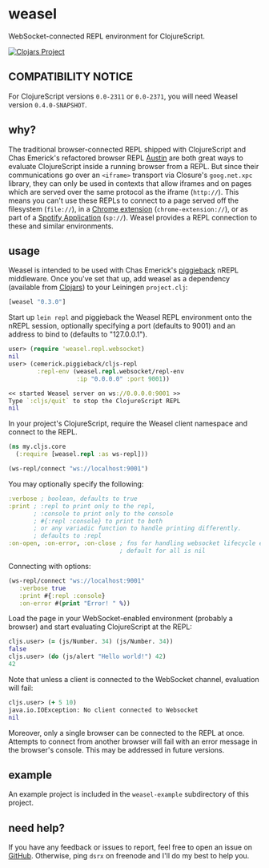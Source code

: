 # weasel

WebSocket-connected REPL environment for ClojureScript.

[![Clojars Project](http://clojars.org/weasel/latest-version.svg)](http://clojars.org/weasel)

## COMPATIBILITY NOTICE

For ClojureScript versions `0.0-2311` or `0.0-2371`, you will need Weasel version
`0.4.0-SNAPSHOT`.

## why?

The traditional browser-connected REPL shipped with ClojureScript and
Chas Emerick's refactored browser REPL
[Austin](https://github.com/cemerick/austin) are both great ways to
evaluate ClojureScript inside a running browser from a REPL.  But
since their communications go over an `<iframe>` transport via
Closure's `goog.net.xpc` library, they can only be used in contexts
that allow iframes and on pages which are served over the same
protocol as the iframe (`http://`).  This means you can't use these
REPLs to connect to a page served off the filesystem (`file://`), in a
[Chrome extension](https://groups.google.com/forum/#!topic/clojure/lC8me2Gx_B4)
(`chrome-extension://`), or as part of a
[Spotify Application](https://developer.spotify.com/technologies/apps/)
(`sp://`).  Weasel provides a REPL connection to these and similar
environments.

## usage

Weasel is intended to be used with Chas Emerick's
[piggieback](https://github.com/cemerick/piggieback) nREPL middleware.
Once you've set that up, add weasel as a dependency (available from
[Clojars](http://clojars.org)) to your Leiningen `project.clj`:

```clojure
[weasel "0.3.0"]
```

Start up `lein repl` and piggieback the Weasel REPL environment onto
the nREPL session, optionally specifying a port (defaults to 9001) and
an address to bind to (defaults to "127.0.0.1").

```clojure
user> (require 'weasel.repl.websocket)
nil
user> (cemerick.piggieback/cljs-repl
        :repl-env (weasel.repl.websocket/repl-env
                   :ip "0.0.0.0" :port 9001))

<< started Weasel server on ws://0.0.0.0:9001 >>
Type `:cljs/quit` to stop the ClojureScript REPL
nil
```

In your project's ClojureScript, require the Weasel client namespace
and connect to the REPL.

```clojure
(ns my.cljs.core
  (:require [weasel.repl :as ws-repl]))

(ws-repl/connect "ws://localhost:9001")
```

You may optionally specify the following:
```clojure
:verbose ; boolean, defaults to true
:print ; :repl to print only to the repl,
       ; :console to print only to the console
       ; #{:repl :console} to print to both
       ; or any variadic function to handle printing differently.
       ; defaults to :repl
:on-open, :on-error, :on-close ; fns for handling websocket lifecycle events.
                               ; default for all is nil
```

Connecting with options:
```clojure
(ws-repl/connect "ws://localhost:9001"
   :verbose true
   :print #{:repl :console}
   :on-error #(print "Error! " %))
```

Load the page in your WebSocket-enabled environment (probably a
browser) and start evaluating ClojureScript at the REPL:

```clojure
cljs.user> (= (js/Number. 34) (js/Number. 34))
false
cljs.user> (do (js/alert "Hello world!") 42)
42
```

Note that unless a client is connected to the WebSocket channel,
evaluation will fail:

```clojure
cljs.user> (+ 5 10)
java.io.IOException: No client connected to Websocket
nil
```

Moreover, only a single browser can be connected to the REPL at once.
Attempts to connect from another browser will fail with an error
message in the browser's console.  This may be addressed in future
versions.

## example

An example project is included in the `weasel-example` subdirectory of
this project.

## need help?

If you have any feedback or issues to report, feel free to open an
issue on [GitHub](https://github.com/tomjakubowski/weasel).
Otherwise, ping `dsrx` on freenode and I'll do my best to help you.
